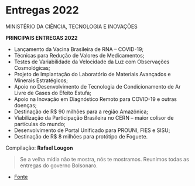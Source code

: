 
# Entregas 2022

MINISTÉRIO DA CIÊNCIA, TECNOLOGIA E INOVAÇÕES

**PRINCIPAIS ENTREGAS 2022**

 - Lançamento da Vacina Brasileira de RNA – COVID-19;
 - Técnicas para Redução de Valores de Medicamentos;
 - Testes de Variabilidade da Velocidade da Luz com Observações Cosmológicas;
 - Projeto de Implantação do Laboratório de Materiais Avançados e Minerais Estratégicos;
 - Apoio no Desenvolvimento de Tecnologia de Condicionamento de Ar Livre de Gases do Efeito Estufa;
 - Apoio na Inovação em Diagnóstico Remoto para COVID-19 e outras doenças;
 - Destinação de R$ 90 milhões para a região Amazônica;
 - Viabilização da Participação Brasileira no CERN – maior colisor de partículas do mundo;
 - Desenvolvimento de Portal Unificado para PROUNI, FIES e SISU;
 - Destinação de R$ 8 milhões para protótipo de Foguete.

Compilação: **Rafael Lougon**

> Se a velha mídia não te mostra, nós te mostramos. Reunimos todas as entregas do governo Bolsonaro.

 - [Fonte](https://www.entregasdogoverno.com/2022/02/ministerio-da-ciencia-tecnologia-e.html)